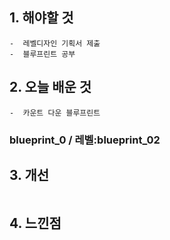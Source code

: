 ## 1. 해야할 것
```
-  레벨디자인 기획서 제출
-  블루프린트 공부
```

## 2. 오늘 배운 것
```
-  카운트 다운 블루프린트
```
### blueprint_0 / 레벨:blueprint_02 



## 3. 개선
```

```



## 4. 느낀점
```
```
